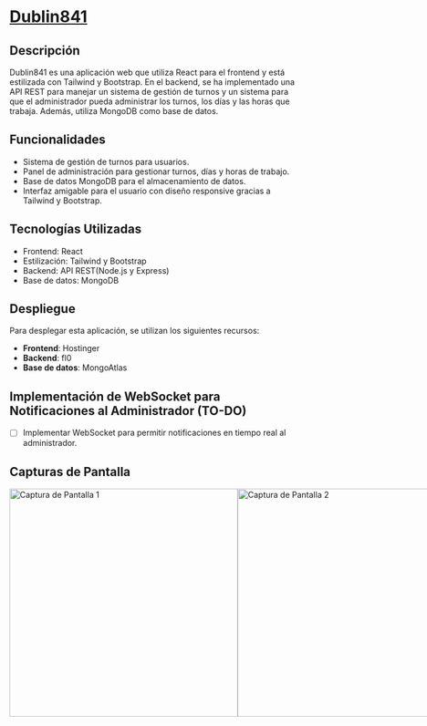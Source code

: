 # [Dublin841](https://dublin841.shop/)

## Descripción
Dublin841 es una aplicación web que utiliza React para el frontend y está estilizada con Tailwind y Bootstrap. En el backend, se ha implementado una API REST para manejar un sistema de gestión de turnos y un sistema para que el administrador pueda administrar los turnos, los días y las horas que trabaja. Además, utiliza MongoDB como base de datos.

## Funcionalidades
- Sistema de gestión de turnos para usuarios.
- Panel de administración para gestionar turnos, días y horas de trabajo.
- Base de datos MongoDB para el almacenamiento de datos.
- Interfaz amigable para el usuario con diseño responsive gracias a Tailwind y Bootstrap.

## Tecnologías Utilizadas
- Frontend: React
- Estilización: Tailwind y Bootstrap 
- Backend: API REST(Node.js y Express)
- Base de datos: MongoDB

## Despliegue
Para desplegar esta aplicación, se utilizan los siguientes recursos:

- **Frontend**: Hostinger
- **Backend**: fl0
- **Base de datos**: MongoAtlas

## Implementación de WebSocket para Notificaciones al Administrador (TO-DO)
- [ ] Implementar WebSocket para permitir notificaciones en tiempo real al administrador.

## Capturas de Pantalla
<div style="display: flex; flex-direction: row;">
  <img src="https://i.ibb.co/GVYdRd1/791shots-so.png" alt="Captura de Pantalla 1" width="400" />
  <img src="https://i.ibb.co/R7KydnM/938shots-so.png" alt="Captura de Pantalla 2" width="400" />
</div>
